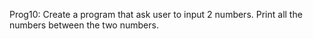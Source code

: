 Prog10: Create a program that ask user to input 2 numbers. Print all the numbers between the two numbers.
